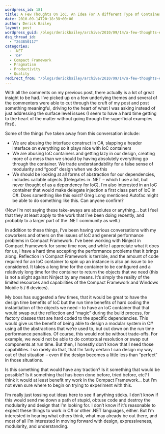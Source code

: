```yaml
---
wordpress_id: 181
title: A Few Thoughts On IoC, An Idea For A different Type Of Container, And A Lot Of Questions
date: 2010-09-14T20:18:38+00:00
author: Derick Bailey
layout: post
wordpress_guid: /blogs/derickbailey/archive/2010/09/14/a-few-thoughts-on-ioc-an-idea-for-a-different-type-of-container-and-a-lot-of-questions.aspx
dsq_thread_id:
  - "263850117"
categories:
  - .NET
  - 'C#'
  - Compact Framework
  - Pragmatism
  - Productivity
  - Quality
redirect_from: "/blogs/derickbailey/archive/2010/09/14/a-few-thoughts-on-ioc-an-idea-for-a-different-type-of-container-and-a-lot-of-questions.aspx/"
---
```

With all the comments on my previous post, there actually is a lot of great insight to be had. I’ve picked up on a few underlying themes and several of the commenters were able to cut through the cruft of my post and post something meaningful, driving to the heart of what I was asking instead of just addressing the surface level issues (I seem to have a hard time getting to the heart of the matter without going through the superficial examples first).

Some of the things I’ve taken away from this conversation include:

  * We are abusing the interface construct in C#, slapping a header interface on everything so it plays nice with IoC containers
  * We are abusing IoC containers and getting lazy in our design, creating more of a mess than we should by having absolutely everything go through the container. We trade understandability for a false sense of modularity and “good” design when we do this
  * We should be looking at all forms of abstraction for our dependencies, includes callable objects (Delegates in .NET – which I use a lot, but never thought of as a dependency for IoC). I’m also interested in an IoC container that would make delegate injection a first class part of IoC in C#. Does something like this exist? Greg Long mentioned Autofac might be able to do something like this. Can anyone confirm?

(Now I’m not saying these take-aways are absolutes or anything… but I feel that they at least apply to the work that I’ve been doing recently, and probably to a larger part of the .NET community as well.)

In addition to these things, I’ve been having various conversations with my coworkers and others on the issues of IoC and general performance problems in Compact Framework. I’ve been working with Ninject in Compact Framework for some time now, and while I appreciate what it does for us, I have a hard time accepting the performance problems that it brings along. Reflection in Compact Framework is terrible, and the amount of code required for an IoC container to spin up an instance is also an issue to be considered. It takes a long time for the container to be configured and a relatively long time for the container to return the objects that we need (this is not a slight against Ninject by any means. It’s simply the reality of the limited resources and capabilities of the Compact Framework and Windows Mobile 5 / 6 devices). 

My boss has suggested a few times, that it would be great to have the design time benefits of IoC but the run time benefits of hard coding the instantiation of the objects we need – to have an IoC container that that would swap out the reflection and “magic” during the build process, for factory classes that are hard coded to the specific dependencies. This would give us the benefit of being able to design a modular system in C# using all the abstractions that we’re used to, but cut down on the run time performance penalties. Of course, this would not be without trade-offs. For example, we would not be able to do contextual resolution or swap out components at run time. But then, I honestly don’t know that I need those capabilities. I so rarely do that, that I’m fairly certain I can design my way out of that situation – even if the design becomes a little less than “perfect” in those situations.

Is this something that would have any traction? Is it something that would be possible? Is it something that has been done before, tried before, etc? I think it would at least benefit my work in the Compact Framework… but I’m not even sure where to begin on trying to experiment with this.

I’m really just tossing out ideas here to see if anything sticks. I don’t know if this would send me down a path of stupid, obtuse code and destroy the modularity and design that I’m looking for. I don’t know if it’s reasonable to expect these things to work in C# or other .NET languages, either. But I’m interested in hearing what others think, what may already be out there, and most of all I’m interested in moving forward with design, expressiveness, modularity, and understanding.